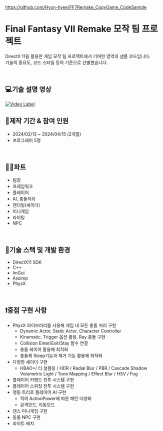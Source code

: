 https://github.com/Hyun-hyee/FF7Remake_CopyGame_CodeSample

# Final Fantasy VII Remake 모작 팀 프로젝트


DirectX 11을 활용한 게임 모작 팀 프로젝트에서 기여한 영역의 샘플 코드입니다.
<br>
기술의 중요도, 코드 스타일 등의 기준으로 선별했습니다.

<br>

## 💻기술 설명 영상
[![Video Label](http://img.youtube.com/vi/oPwEHSDcpRA/0.jpg)](https://youtu.be/oPwEHSDcpRA)

## 📆제작 기간 & 참여 인원 
*  2024/02/13 ~ 2024/04/15 (2개월)
* 프로그래머 5명

<br>

## 👩‍💻파트 
* 팀장
* 프레임워크
* 플레이어
* AI, 충돌처리
* 렌더링(셰이더)
* 미니게임
* 라이팅
* NPC 

<br>

## 📖기술 스택 및 개발 환경
* DirectX11 SDK
* C++
* ImGui
* Assimp
* PhysX

<br>

## ❗중점 구현 사항
*  PhysX 라이브러리를 사용해 게임 내 모든 충돌 처리 구현
    * Dynamic Actor, Static Actor, Character Controller
    * Kinematic, Trigger 옵션 활용, Ray 충돌 구현
    * Collision Enter/Exit/Stay 함수 연결
    * 충돌 레이어 활용해 최적화
    * 충돌체 Sleep기능과 제거 기능 활용해 최적화
* 다양한 셰이더 구현
    * HBAO+/ 티 샘플링 / HDR / Radial Blur / PBR / Cascade Shadow
Volumetric Light / Tone Mapping / Effect Blur / HSV / Fog
* 플레이어 커맨드 전투 시스템 구현
* 플레이어 스위칭 전투 시스템 구현
* 행동 트리로 플레이어 AI 구현
    * 적의 ActionPower에 따른 패턴 다양화
    * 공격모드, 이동모드
* 댄스 미니게임 구현
* 동물 NPC 구현
* 라이트 배치

</div>
